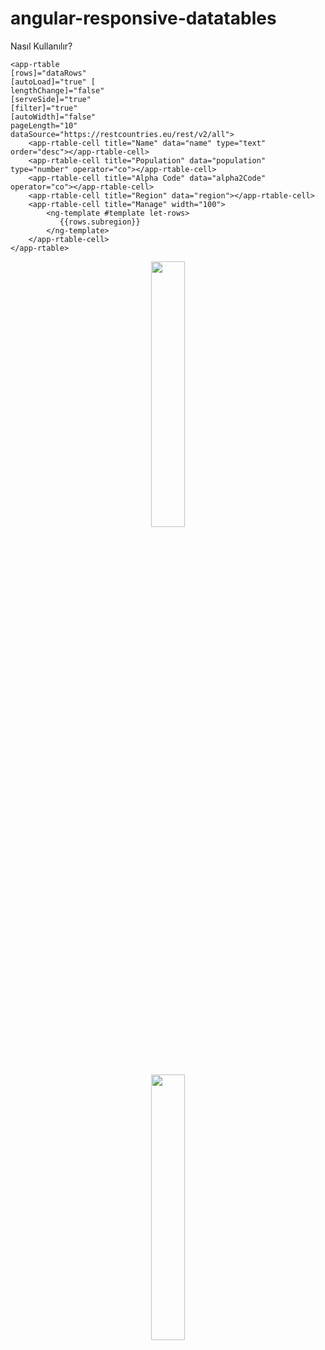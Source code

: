 # angular-responsive-datatables

Nasıl Kullanılır?

```
<app-rtable 
[rows]="dataRows" 
[autoLoad]="true" [
lengthChange]="false" 
[serveSide]="true" 
[filter]="true"
[autoWidth]="false" 
pageLength="10" 
dataSource="https://restcountries.eu/rest/v2/all">
    <app-rtable-cell title="Name" data="name" type="text" order="desc"></app-rtable-cell>
    <app-rtable-cell title="Population" data="population" type="number" operator="co"></app-rtable-cell>
    <app-rtable-cell title="Alpha Code" data="alpha2Code" operator="co"></app-rtable-cell>
    <app-rtable-cell title="Region" data="region"></app-rtable-cell>
    <app-rtable-cell title="Manage" width="100">
        <ng-template #template let-rows>
           {{rows.subregion}}
        </ng-template>
    </app-rtable-cell>
</app-rtable>
```
<p align="center" width="100%">
    <img width="33%" src="https://profile-counter.glitch.me/muratbekler/count.svg"> 
</p>
<p align="center" width="100%">
    <img width="33%" src="https://profile-counter.glitch.me/muratbekler/count.svg"> 
</p>
